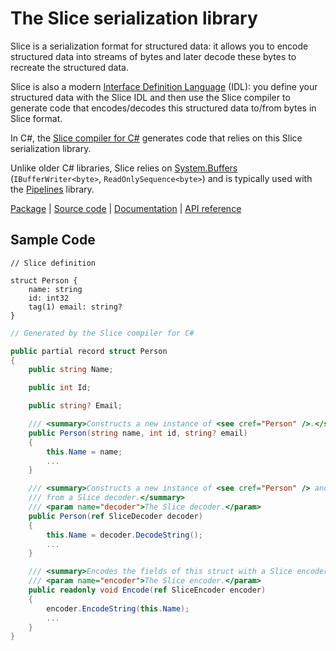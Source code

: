 # The Slice serialization library

Slice is a serialization format for structured data: it allows you to encode structured data into streams of bytes and
later decode these bytes to recreate the structured data.

Slice is also a modern [Interface Definition Language][idl] (IDL): you define your structured data with the Slice IDL
and then use the Slice compiler to generate code that encodes/decodes this structured data to/from bytes in Slice
format.

In C#, the [Slice compiler for C#][slicec-cs] generates code that relies on this Slice serialization library.

Unlike older C# libraries, Slice relies on [System.Buffers][cs-buffers] (`IBufferWriter<byte>`,
`ReadOnlySequence<byte>`) and is typically used with the [Pipelines][pipelines] library.

[Package][package] | [Source code][source] | [Documentation][docs] | [API reference][api]

## Sample Code

```slice
// Slice definition

struct Person {
    name: string
    id: int32
    tag(1) email: string?
}
```

```csharp
// Generated by the Slice compiler for C#

public partial record struct Person
{
    public string Name;

    public int Id;

    public string? Email;

    /// <summary>Constructs a new instance of <see cref="Person" />.</summary>
    public Person(string name, int id, string? email)
    {
        this.Name = name;
        ...
    }

    /// <summary>Constructs a new instance of <see cref="Person" /> and decodes its fields
    /// from a Slice decoder.</summary>
    /// <param name="decoder">The Slice decoder.</param>
    public Person(ref SliceDecoder decoder)
    {
        this.Name = decoder.DecodeString();
        ...
    }

    /// <summary>Encodes the fields of this struct with a Slice encoder.</summary>
    /// <param name="encoder">The Slice encoder.</param>
    public readonly void Encode(ref SliceEncoder encoder)
    {
        encoder.EncodeString(this.Name);
        ...
    }
}
```

[api]: https://docs.icerpc.dev/api/csharp/api/ZeroC.Slice.html
[cs-buffers]: https://learn.microsoft.com/en-us/dotnet/standard/io/buffers
[docs]: https://docs.icerpc.dev/slice2
[idl]: https://en.wikipedia.org/wiki/Interface_description_language
[package]: https://www.nuget.org/packages/ZeroC.Slice
[pipelines]: https://learn.microsoft.com/en-us/dotnet/standard/io/pipelines
[slicec-cs]: https://github.com/icerpc/icerpc-csharp/tree/0.1.x/tools/IceRpc.Slice.Tools
[source]: https://github.com/icerpc/icerpc-csharp/tree/0.1.x/src/ZeroC.Slice
